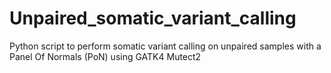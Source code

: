 # Unpaired_somatic_variant_calling

Python script to perform somatic variant calling on unpaired samples with a Panel Of Normals (PoN) using GATK4 Mutect2
